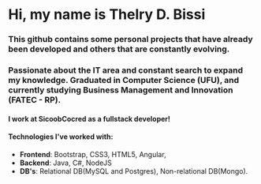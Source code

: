 # Hi, my name is Thelry D. Bissi 

### This github contains some personal projects that have already been developed and others that are constantly evolving.
### Passionate about the IT area and constant search to expand my knowledge. Graduated in Computer Science (UFU), and currently studying Business Management and Innovation (FATEC - RP).

#### I work at SicoobCocred as a fullstack developer!
#### Technologies I've worked with:  
  * **Frontend**: Bootstrap, CSS3, HTML5, Angular, 
  * **Backend**: Java, C#, NodeJS
  * **DB's**: Relational DB(MySQL and Postgres), Non-relational DB(Mongo).

<!--
**thelrybissi/thelrybissi** is a ✨ _special_ ✨ repository because its `README.md` (this file) appears on your GitHub profile.

Here are some ideas to get you started:

- 🔭 I’m currently working on ...
- 🌱 I’m currently learning ...
- 👯 I’m looking to collaborate on ...
- 🤔 I’m looking for help with ...
- 💬 Ask me about ...
- 📫 How to reach me: ...
- 😄 Pronouns: ...
- ⚡ Fun fact: ...
-->
